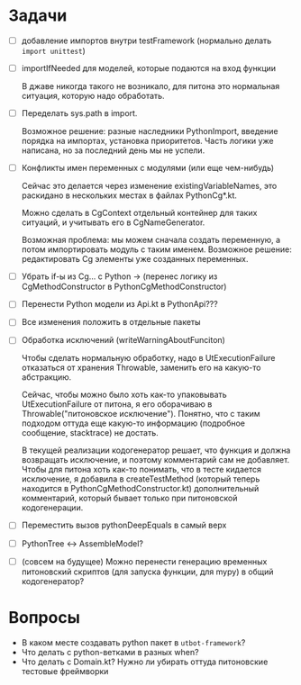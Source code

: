 # Задачи

- [ ] добавление импортов внутри testFramework (нормально делать `import unittest`)
- [ ] importIfNeeded для моделей, которые подаются на вход функции

  В джаве никогда такого не возникало, для питона это нормальная ситуация, которую надо обработать.

- [ ] Переделать sys.path в import.

  Возможное решение: разные наследники PythonImport, введение порядка на импортах, установка приоритетов. Часть логики уже написана, но за последний день мы не успели.

- [ ] Конфликты имен переменных с модулями (или еще чем-нибудь)

  Сейчас это делается через изменение existingVariableNames, это раскидано в нескольких местах в файлах PythonCg*.kt.
  
  Можно сделать в CgContext отдельный контейнер для таких ситуаций, и учитывать его в CgNameGenerator.
  
  Возможная проблема: мы можем сначала создать переменную, а потом импортировать модуль с таким именем. Возможное решение: редактировать Cg элементы уже созданных переменных.

- [ ] Убрать if-ы из Cg... с Python -> (перенес логику из CgMethodConstructor в PythonCgMethodConstructor)
- [ ] Перенести Python модели из Api.kt в PythonApi???
- [ ] Все изменения положить в отдельные пакеты
- [ ] Обработка исключений (writeWarningAboutFunciton)
  
  Чтобы сделать нормальную обработку, надо в UtExecutionFailure отказаться от хранения Throwable, заменить его на какую-то абстракцию.
  
  Сейчас, чтобы можно было хоть как-то упаковывать UtExecutionFailure от питона, я его оборачиваю в Throwable("питоновское исключение"). Понятно, что с таким подходом оттуда еще какую-то информацию (подробное сообщение, stacktrace) не достать.
  
  В текущей реализации кодогенератор решает, что функция и должна возвращать исключение, и поэтому комментарий сам не добавляет. Чтобы для питона хоть как-то понимать, что в тесте кидается исключение, я добавила в createTestMethod (который теперь находится в PythonCgMethodConstructor.kt) дополнительный комментарий, который бывает только при питоновской кодогенерации.
  
- [ ] Переместить вызов pythonDeepEquals в самый верх
- [ ] PythonTree <-> AssembleModel?
- [ ] (совсем на будущее) Можно перенести генерацию временных питоновский скриптов (для запуска функции, для mypy) в общий кодогенератор?
 
# Вопросы
* В каком месте создавать python пакет в `utbot-framework`? 
* Что делать с python-ветками в разных when?
* Что делать с Domain.kt? Нужно ли убирать оттуда питоновские тестовые фреймворки
